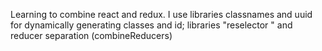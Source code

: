 Learning to combine react and redux. I use libraries classnames and uuid for dynamically generating classes and id; libraries "reselector " and reducer separation (combineReducers)
